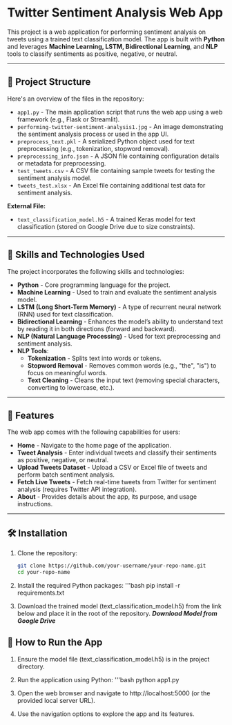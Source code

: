# **Twitter Sentiment Analysis Web App**  

This project is a web application for performing sentiment analysis on tweets using a trained text classification model. The app is built with **Python** and leverages **Machine Learning, LSTM, Bidirectional Learning**, and **NLP** tools to classify sentiments as positive, negative, or neutral.  

---

## **📂 Project Structure**  

Here's an overview of the files in the repository:  

- `app1.py` - The main application script that runs the web app using a web framework (e.g., Flask or Streamlit). 
- `performing-twitter-sentiment-analysis1.jpg` - An image demonstrating the sentiment analysis process or used in the app UI.  
- `preprocess_text.pkl` - A serialized Python object used for text preprocessing (e.g., tokenization, stopword removal).  
- `preprocessing_info.json` - A JSON file containing configuration details or metadata for preprocessing.  
- `test_tweets.csv` - A CSV file containing sample tweets for testing the sentiment analysis model.  
- `tweets_test.xlsx` - An Excel file containing additional test data for sentiment analysis.  

**External File:**  
- `text_classification_model.h5` - A trained Keras model for text classification (stored on Google Drive due to size constraints).  

---

## **🔧 Skills and Technologies Used**  

The project incorporates the following skills and technologies:  

- **Python** - Core programming language for the project.  
- **Machine Learning** - Used to train and evaluate the sentiment analysis model.  
- **LSTM (Long Short-Term Memory)** - A type of recurrent neural network (RNN) used for text classification.  
- **Bidirectional Learning** - Enhances the model’s ability to understand text by reading it in both directions (forward and backward).  
- **NLP (Natural Language Processing)** - Used for text preprocessing and sentiment analysis.  
- **NLP Tools**:  
  - **Tokenization** - Splits text into words or tokens.  
  - **Stopword Removal** - Removes common words (e.g., "the", "is") to focus on meaningful words.  
  - **Text Cleaning** - Cleans the input text (removing special characters, converting to lowercase, etc.).  

---

## **🚀 Features**  

The web app comes with the following capabilities for users:  

- **Home** - Navigate to the home page of the application.  
- **Tweet Analysis** - Enter individual tweets and classify their sentiments as positive, negative, or neutral.  
- **Upload Tweets Dataset** - Upload a CSV or Excel file of tweets and perform batch sentiment analysis.  
- **Fetch Live Tweets** - Fetch real-time tweets from Twitter for sentiment analysis (requires Twitter API integration).  
- **About** - Provides details about the app, its purpose, and usage instructions.  

---

## **🛠 Installation**  

1. Clone the repository:  
   ```bash  
   git clone https://github.com/your-username/your-repo-name.git  
   cd your-repo-name  

2. Install the required Python packages:
   '''bash
   pip install -r requirements.txt

3. Download the trained model (text_classification_model.h5) from the link below and place it in the root of the repository.
 ***Download Model from Google Drive***

## **🚀 How to Run the App**
1. Ensure the model file (text_classification_model.h5) is in the project directory.

2. Run the application using Python:
   '''bash
   python app1.py

3. Open the web browser and navigate to http://localhost:5000 (or the provided local server URL).

4. Use the navigation options to explore the app and its features.



   
   
